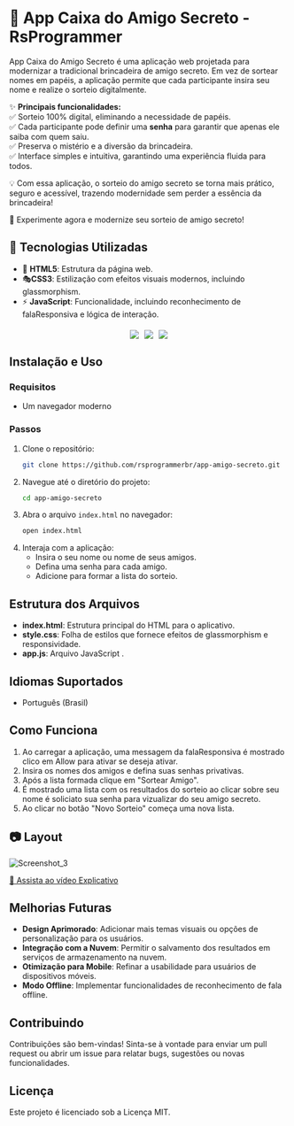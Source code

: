 # 🎁 App Caixa do Amigo Secreto - RsProgrammer  

App Caixa do Amigo Secreto é uma aplicação web projetada para modernizar a tradicional brincadeira de amigo secreto. Em vez de sortear nomes em papéis, a aplicação permite que cada participante insira seu nome e realize o sorteio digitalmente.  

✨ **Principais funcionalidades:**  
✅ Sorteio 100% digital, eliminando a necessidade de papéis.  
✅ Cada participante pode definir uma **senha** para garantir que apenas ele saiba com quem saiu.  
✅ Preserva o mistério e a diversão da brincadeira.  
✅ Interface simples e intuitiva, garantindo uma experiência fluida para todos.  

💡 Com essa aplicação, o sorteio do amigo secreto se torna mais prático, seguro e acessível, trazendo modernidade sem perder a essência da brincadeira!  

🚀 Experimente agora e modernize seu sorteio de amigo secreto!  

## 🚀 Tecnologias Utilizadas
- 🎨 **HTML5**: Estrutura da página web.
- 🎭**CSS3**: Estilização com efeitos visuais modernos, incluindo glassmorphism.
- ⚡ **JavaScript**: Funcionalidade, incluindo reconhecimento de falaResponsiva e lógica de interação.

<div style="display: flex; justify-content: center; gap: 10px; margin-top: 20px;">
  <img src="https://img.icons8.com/fluency/48/html-5.png">
  <img src="https://img.icons8.com/color/48/css3.png">
  <img src="https://img.icons8.com/fluency/48/javascript.png">
</div>

## Instalação e Uso
### Requisitos
- Um navegador moderno

### Passos
1. Clone o repositório:
   ```bash
   git clone https://github.com/rsprogrammerbr/app-amigo-secreto.git    
   ```
2. Navegue até o diretório do projeto:
   ```bash
   cd app-amigo-secreto
   ```
3. Abra o arquivo `index.html` no navegador:
   ```bash
   open index.html
   ```
4. Interaja com a aplicação:
   - Insira o seu nome ou nome de seus amigos.
   - Defina uma senha para cada amigo.
   - Adicione para formar a lista do sorteio.

## Estrutura dos Arquivos
- **index.html**: Estrutura principal do HTML para o aplicativo.
- **style.css**: Folha de estilos que fornece efeitos de glassmorphism e responsividade.
- **app.js**: Arquivo JavaScript .

## Idiomas Suportados

- Português (Brasil)



## Como Funciona
1. Ao carregar a aplicação, uma messagem da falaResponsiva é mostrado clico em Allow para ativar se deseja ativar.
2. Insira os nomes dos amigos e defina suas senhas privativas.
3. Após a lista formada clique em "Sortear Amigo".
4. É mostrado uma lista com os resultados do sorteio ao clicar sobre seu nome é soliciato sua senha para vizualizar do seu amigo secreto.
5. Ao clicar no botão "Novo Sorteio" começa uma nova lista.

## 📷 Layout

![Screenshot_3](https://github.com/user-attachments/assets/3d3d0890-7475-40ca-9eda-36a76fffa2c7)

[🎥 Assista ao vídeo Explicativo](https://github.com/user-attachments/assets/5989d453-6d8f-496c-88d2-f9e36a5f8014)

## Melhorias Futuras
- **Design Aprimorado**: Adicionar mais temas visuais ou opções de personalização para os usuários.
- **Integração com a Nuvem**: Permitir o salvamento dos resultados em serviços de armazenamento na nuvem.
- **Otimização para Mobile**: Refinar a usabilidade para usuários de dispositivos móveis.
- **Modo Offline**: Implementar funcionalidades de reconhecimento de fala offline.

## Contribuindo
Contribuições são bem-vindas! Sinta-se à vontade para enviar um pull request ou abrir um issue para relatar bugs, sugestões ou novas funcionalidades.

## Licença
Este projeto é licenciado sob a Licença MIT.

